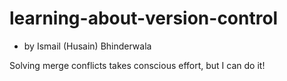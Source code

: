# learning-about-version-control
- by Ismail (Husain) Bhinderwala

Solving merge conflicts takes conscious effort, but I can do it!
